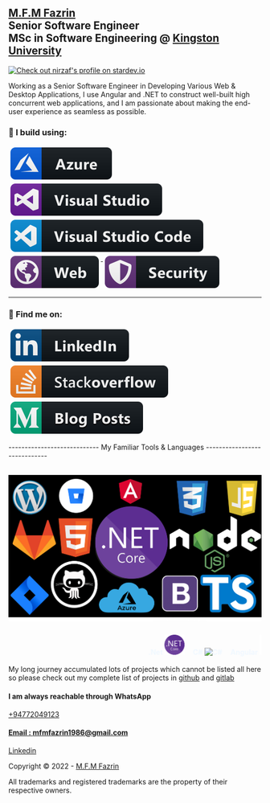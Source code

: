 [M.F.M Fazrin](https://nizraf.github.io)\
Senior Software Engineer \
MSc in Software Engineering @ [Kingston University](https://www.kingston.ac.uk/)
-----
[![Check out nirzaf's profile on stardev.io](https://stardev.io/developers/nirzaf/badge/languages/country.svg)](https://stardev.io/developers/nirzaf)

Working as a Senior Software Engineer in Developing Various Web & Desktop
Applications, I use Angular and .NET to
construct well-built high concurrent web applications, and I am
passionate about making the end-user experience as seamless as possible.

### 🚧 I build using:

<p>
   <a href="https://azure.microsoft.com/en-gb/">
    <img src="https://github.com/Daniel-Krzyczkowski/Daniel-Krzyczkowski/blob/master/images/azure.svg" alt="Azure" style="vertical-align:top; margin:4px">
  </a>

  <a href="https://visualstudio.microsoft.com/">
    <img src="https://github.com/Daniel-Krzyczkowski/Daniel-Krzyczkowski/blob/master/images/visualstudio.svg" alt="Visual Studio" style="vertical-align:top; margin:4px">
  </a>
  
  <a href="https://code.visualstudio.com/">
    <img src="https://github.com/Daniel-Krzyczkowski/Daniel-Krzyczkowski/blob/master/images/visualstudio_code.svg" alt="Visual Studio Code" style="vertical-align:top; margin:4px">
  </a>
  
  <a href="https://dotnet.microsoft.com/learn/aspnet/what-is-aspnet-core">
    <img src="https://github.com/Daniel-Krzyczkowski/Daniel-Krzyczkowski/blob/master/images/web.svg" alt="ASP .NET Core" style="vertical-align:top; margin:4px">
  </a>
  
  <a href="https://docs.microsoft.com/en-us/azure/active-directory/develop/">
    <img src="https://github.com/Daniel-Krzyczkowski/Daniel-Krzyczkowski/blob/master/images/security.svg" alt="Microsoft Identity Platform" style="vertical-align:top; margin:4px">
  </a>
  
</p>

---
### 📢 Find me on:

<p>
  <a href="https://www.linkedin.com/in/mfmfazrin/">
    <img src="https://github.com/Daniel-Krzyczkowski/Daniel-Krzyczkowski/blob/master/images/linkedin.svg" alt="LinkedIn" style="vertical-align:top; margin:4px">
  </a>
  
  <a href="https://stackoverflow.com/users/9251463/mohamed-farook-mohamed-fazrin">
    <img src="https://github.com/Daniel-Krzyczkowski/Daniel-Krzyczkowski/blob/master/images/stackoverflow.svg" alt="StackOverflow" style="vertical-align:top; margin:4px">
  </a>
  
  <a href="https://dotnetevangelist.net/">
    <img src="https://github.com/Daniel-Krzyczkowski/Daniel-Krzyczkowski/blob/master/images/medium.svg" alt="Dot net evangelist Blog" style="vertical-align:top; margin:4px">
  </a>
  
</p>
----------------------------
My Familiar Tools & Languages
-----------------------------

![](img/tools.png) 
-----------------------------

<div id="skillsSet" class="row" style="color: aliceblue; font-weight: bold;">
			<marquee behavior="scroll" direction="left" scrollamount="10" scrolldelay="10" onmouseover="this.stop();" onmouseout="this.start();" loop="infinite" width="100%">
				<span>.Net  <img src="img/Net_Core.png" alt=".NET" style="height: 40px"> &nbsp;&nbsp;&nbsp;</span>
				<span>C# <img src="img/csharp.png" alt="C#" style="height: 35px"> &nbsp;&nbsp;&nbsp;</span>
				<span>Angular <img src="img/angularLogo.png" alt="angular logo" style="height: 40px"> &nbsp;&nbsp;&nbsp;</span>
				<span>Python <img src="img/pythonlogo.png" alt="python-logo" style="height: 40px"> &nbsp;&nbsp;&nbsp;</span>
				<span>Firebase <img src="img/firebaseLogo.png" alt="python-logo" style="height: 45px"> &nbsp;&nbsp;&nbsp;</span>
				<span>Bootstrap <img src="img/bootstrapLogo.png" alt="python-logo" style="height: 43px"> &nbsp;&nbsp;&nbsp;</span>
				<span>JavaScript <img src="img/javascriptLogo.png" alt="python-logo" style="height: 30px"> &nbsp;&nbsp;&nbsp;</span>
				<span>HTML5 <img src="img/html5Logo.png" alt="python-logo" style="height: 30px"> &nbsp;&nbsp;&nbsp;</span>
				<span>CSS3 <img src="img/css3Logo.png" alt="python-logo" style="height: 30px"> &nbsp;&nbsp;&nbsp;</span>
				<span>TypeScript <img src="img/typescript.png" alt="python-logo" style="height: 30px"> &nbsp;&nbsp;&nbsp;</span>
				<span>GitHub <img src="img/githubLogo.png" alt="python-logo" style="height: 36px"> &nbsp;&nbsp;&nbsp;</span>
				<span>Azure <img src="img/Azure.png" alt="python-logo" style="height: 35px"> &nbsp;&nbsp;&nbsp;</span>
				<span>Big Query <img src="img/big-query-logo.png" alt="big-query-logo" style="height: 40px"> &nbsp;&nbsp;&nbsp;</span>
				<span>Jira <img src="img/jira.png" alt="jira-logo" style="height: 40px"> &nbsp;&nbsp;&nbsp;</span>
				<span>JetBrains Rider <img src="img/JetBrains_Rider_Icon.png" alt="jetbrains-rider-logo" style="height: 36px"> &nbsp;&nbsp;&nbsp;</span>
				<span>Visual Studio <img src="img/Visual_studio_logo.png" alt="visual-studio-logo" style="height: 35px"> &nbsp;&nbsp;&nbsp;</span>
				<span>Redis <img src="img/redis.png" alt="redis-logo" style="height: 35px"> &nbsp;&nbsp;&nbsp;</span>
				<span>SQL Server <img src="img/sql-server.png" alt="sql-server-logo" style="height: 35px"> &nbsp;&nbsp;&nbsp;</span>
				<span>My SQL <img src="img/mysql.png" alt="mysql-logo" style="height: 35px"> &nbsp;&nbsp;&nbsp;</span>
				<span>ClickUps <img src="img/clickups.png" alt="clickups-logo" style="height: 35px"> &nbsp;&nbsp;&nbsp;</span>			
			</marquee>
		</div>

My long journey accumulated lots of projects which cannot be listed all
here\
 so please check out my complete list of projects in
[github](https://github.com/nirzaf?tab=repositories) and
[gitlab](https://gitlab.com/nirzaf)

#### I am always reachable through WhatsApp

[+94772049123](https://api.whatsapp.com/send?phone=+94772049123&text=Hi,%20I%20contacted%20you%20Through%20your%20website.)

#### [Email : mfmfazrin1986@gmail.com](mailto:mfmfazrin1986@gmail.com) 

[Linkedin](https://www.linkedin.com/in/mfmfazrin/)

Copyright © 2022 - [M.F.M Fazrin](https://nirzaf.github.io)

All trademarks and registered trademarks are the property of their
respective owners.
